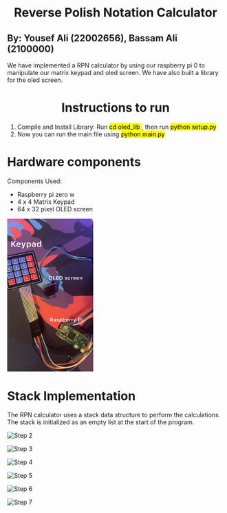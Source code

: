 
<h1 align="center"> Reverse Polish Notation Calculator </h1>




By: Yousef Ali (22002656), Bassam Ali (2100000)
---------------------

We have implemented a RPN calculator by using our raspberry pi 0 to manipulate our matrix keypad and oled screen. We have also built a library for the oled screen.


<h1 align="center"> Instructions to run </h1>


1. Compile and Install Library: Run <mark>cd oled_lib </mark>, then run <mark>python setup.py</mark>
2. Now you can run the main file using <mark>python main.py</mark> 




# Hardware components 

Components Used: 

* Raspberry pi zero w 
* 4 x 4 Matrix Keypad 
* 64 x 32 pixel OLED screen 


<img src="./images/Hardware.JPG" alt="My Image" width="200" align="center">

<h1 align="left"> Stack Implementation  </h1>

The RPN calculator uses a stack data structure to perform the calculations. The stack is initialized as an empty list at the start of the program.








![Step 2](./submit2.png)

![Step 3](./Images/flag_working.png)

![Step 4](./Images/Lost_submit.png)



![Step 5](./Won.png)



![Step 6](./gamefunction.png)




![Step 7](./Error1.png)







